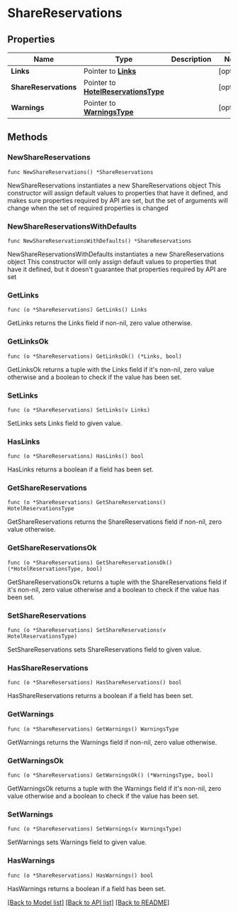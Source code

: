 # ShareReservations

## Properties

Name | Type | Description | Notes
------------ | ------------- | ------------- | -------------
**Links** | Pointer to [**Links**](Links.md) |  | [optional] 
**ShareReservations** | Pointer to [**HotelReservationsType**](HotelReservationsType.md) |  | [optional] 
**Warnings** | Pointer to [**WarningsType**](WarningsType.md) |  | [optional] 

## Methods

### NewShareReservations

`func NewShareReservations() *ShareReservations`

NewShareReservations instantiates a new ShareReservations object
This constructor will assign default values to properties that have it defined,
and makes sure properties required by API are set, but the set of arguments
will change when the set of required properties is changed

### NewShareReservationsWithDefaults

`func NewShareReservationsWithDefaults() *ShareReservations`

NewShareReservationsWithDefaults instantiates a new ShareReservations object
This constructor will only assign default values to properties that have it defined,
but it doesn't guarantee that properties required by API are set

### GetLinks

`func (o *ShareReservations) GetLinks() Links`

GetLinks returns the Links field if non-nil, zero value otherwise.

### GetLinksOk

`func (o *ShareReservations) GetLinksOk() (*Links, bool)`

GetLinksOk returns a tuple with the Links field if it's non-nil, zero value otherwise
and a boolean to check if the value has been set.

### SetLinks

`func (o *ShareReservations) SetLinks(v Links)`

SetLinks sets Links field to given value.

### HasLinks

`func (o *ShareReservations) HasLinks() bool`

HasLinks returns a boolean if a field has been set.

### GetShareReservations

`func (o *ShareReservations) GetShareReservations() HotelReservationsType`

GetShareReservations returns the ShareReservations field if non-nil, zero value otherwise.

### GetShareReservationsOk

`func (o *ShareReservations) GetShareReservationsOk() (*HotelReservationsType, bool)`

GetShareReservationsOk returns a tuple with the ShareReservations field if it's non-nil, zero value otherwise
and a boolean to check if the value has been set.

### SetShareReservations

`func (o *ShareReservations) SetShareReservations(v HotelReservationsType)`

SetShareReservations sets ShareReservations field to given value.

### HasShareReservations

`func (o *ShareReservations) HasShareReservations() bool`

HasShareReservations returns a boolean if a field has been set.

### GetWarnings

`func (o *ShareReservations) GetWarnings() WarningsType`

GetWarnings returns the Warnings field if non-nil, zero value otherwise.

### GetWarningsOk

`func (o *ShareReservations) GetWarningsOk() (*WarningsType, bool)`

GetWarningsOk returns a tuple with the Warnings field if it's non-nil, zero value otherwise
and a boolean to check if the value has been set.

### SetWarnings

`func (o *ShareReservations) SetWarnings(v WarningsType)`

SetWarnings sets Warnings field to given value.

### HasWarnings

`func (o *ShareReservations) HasWarnings() bool`

HasWarnings returns a boolean if a field has been set.


[[Back to Model list]](../README.md#documentation-for-models) [[Back to API list]](../README.md#documentation-for-api-endpoints) [[Back to README]](../README.md)


